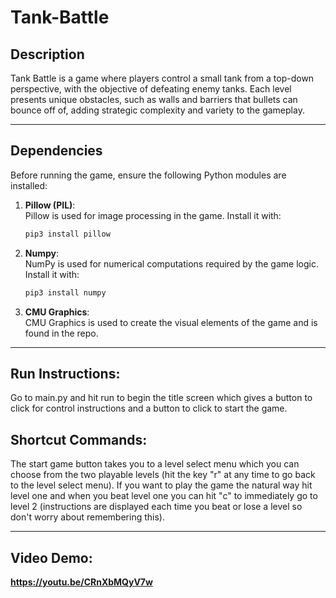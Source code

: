 # Tank-Battle

## Description

Tank Battle is a game where players control a small tank from a top-down perspective, with the objective of defeating enemy tanks. Each level presents unique obstacles, such as walls and barriers that bullets can bounce off of, adding strategic complexity and variety to the gameplay.

---

## Dependencies

Before running the game, ensure the following Python modules are installed:

1. **Pillow (PIL)**:  
   Pillow is used for image processing in the game. Install it with:  
   ```bash
   pip3 install pillow
2. **Numpy**:  
   NumPy is used for numerical computations required by the game logic. Install it with:  
   ```bash
   pip3 install numpy
   
3. **CMU Graphics**:  
   CMU Graphics is used to create the visual elements of the game and is found in the repo.
---
## Run Instructions:

Go to main.py and hit run to begin the title screen which gives a button to click for control instructions and a button to click to start the game.

## Shortcut Commands:

The start game button takes you to a level select menu which you can choose from the two playable levels (hit the key "r" at any time to go back to the level select menu). If you want to play the game the natural way hit level one and when you beat level one you can hit "c" to immediately go to level 2 (instructions are displayed each time you beat or lose a level so don't worry about remembering this).

---

## Video Demo:

**https://youtu.be/CRnXbMQyV7w** 
